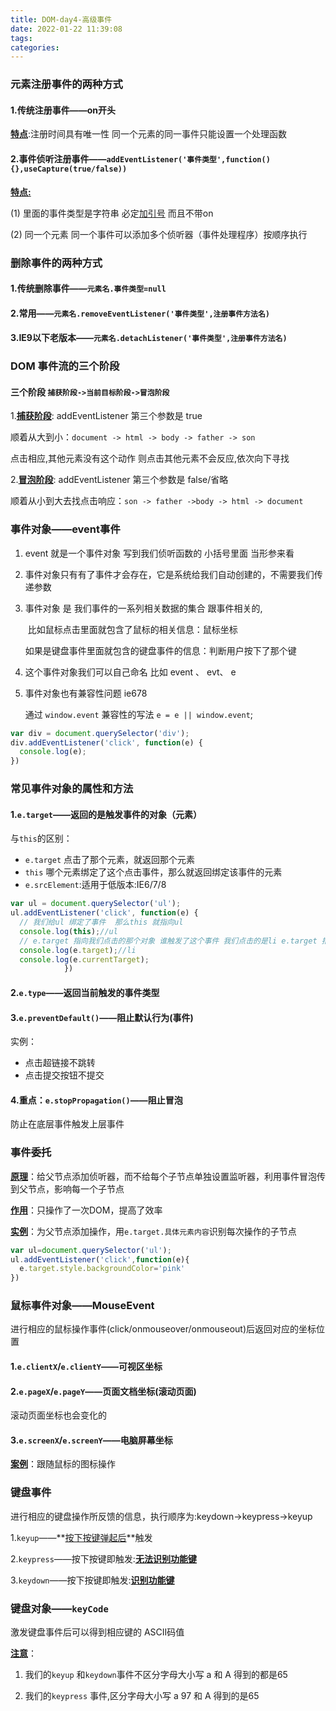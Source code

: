 ```yaml
---
title: DOM-day4-高级事件
date: 2022-01-22 11:39:08
tags:
categories:
---
```




### 元素注册事件的两种方式

#### 1.传统注册事件——on开头

**<u>特点</u>**:注册时间具有唯一性 同一个元素的同一事件只能设置一个处理函数

#### 2.事件侦听注册事件——`addEventListener('事件类型',function(){},useCapture(true/false))`

**<u>特点:</u>**

 (1) 里面的事件类型是字符串 必定<u>加引号</u> 而且不带on

 (2) 同一个元素 同一个事件可以添加多个侦听器（事件处理程序）按顺序执行

### 删除事件的两种方式

#### 1.传统删除事件——`元素名.事件类型=null`

#### 2.常用——`元素名.removeEventListener('事件类型',注册事件方法名)`

#### 3.IE9以下老版本——`元素名.detachListener('事件类型',注册事件方法名)`

### DOM 事件流的三个阶段

#### 三个阶段 `捕获阶段->当前目标阶段->冒泡阶段`

1.**<u>捕获阶段</u>**: addEventListener 第三个参数是 true

顺着从大到小：`document -> html -> body -> father -> son `

点击相应,其他元素没有这个动作 则点击其他元素不会反应,依次向下寻找

2.**<u>冒泡阶段</u>**: addEventListener 第三个参数是 false/省略

顺着从小到大去找点击响应：`son -> father ->body -> html -> document`

### 事件对象——event事件

1. event 就是一个事件对象 写到我们侦听函数的 小括号里面 当形参来看

2. 事件对象只有有了事件才会存在，它是系统给我们自动创建的，不需要我们传递参数

3. 事件对象 是 我们事件的一系列相关数据的集合 跟事件相关的,

   ​	比如鼠标点击里面就包含了鼠标的相关信息：鼠标坐标

   ​	如果是键盘事件里面就包含的键盘事件的信息：判断用户按下了那个键

4. 这个事件对象我们可以自己命名 比如 event 、 evt、 e

5. 事件对象也有兼容性问题 ie678 

   通过 `window.event` 兼容性的写法  `e = e || window.event`;

```js
var div = document.querySelector('div');
div.addEventListener('click', function(e) {
  console.log(e);
})
```

### 常见事件对象的属性和方法

#### 1.`e.target`——返回的是触发事件的对象（元素）

与`this`的区别：

- `e.target` 点击了那个元素，就返回那个元素
- `this` 哪个元素绑定了这个点击事件，那么就返回绑定该事件的元素
- `e.srcElement`:适用于低版本:IE6/7/8

```js
var ul = document.querySelector('ul');
ul.addEventListener('click', function(e) {
  // 我们给ul 绑定了事件  那么this 就指向ul  
  console.log(this);//ul
  // e.target 指向我们点击的那个对象 谁触发了这个事件 我们点击的是li e.target 指向的就是li
  console.log(e.target);//li
  console.log(e.currentTarget);
            })
```

#### 2.`e.type`——返回当前触发的事件类型

#### 3.`e.preventDefault()`——阻止默认行为(事件)

实例：

- 点击超链接不跳转
- 点击提交按钮不提交

#### 4.重点：`e.stopPropagation()`——阻止冒泡

防止在底层事件触发上层事件

### 事件委托

**<u>原理</u>**：给父节点添加侦听器，而不给每个子节点单独设置监听器，利用事件冒泡传到父节点，影响每一个子节点

**<u>作用</u>**：只操作了一次DOM，提高了效率

**<u>实例</u>**：为父节点添加操作，用`e.target.具体元素内容`识别每次操作的子节点

```js
var ul=document.querySelector('ul');
ul.addEventListener('click',function(e){
  e.target.style.backgroundColor='pink'
})
```

### 鼠标事件对象——MouseEvent

进行相应的鼠标操作事件(click/onmouseover/onmouseout)后返回对应的坐标位置

#### 1.`e.clientX`/`e.clientY`——可视区坐标

#### 2.`e.pageX`/`e.pageY`——页面文档坐标(滚动页面)

滚动页面坐标也会变化的

#### 3.`e.screenX`/`e.screenY`——电脑屏幕坐标

**<u>案例</u>**：跟随鼠标的图标操作

### 键盘事件

进行相应的键盘操作所反馈的信息，执行顺序为:keydown->keypress->keyup

1.`keyup`——**<u>按下按键弹起后</u>**触发

2.`keypress`——按下按键即触发:**<u>无法识别功能键</u>**

3.`keydown`——按下按键即触发:**<u>识别功能键</u>**

### 键盘对象——`keyCode`

激发键盘事件后可以得到相应键的 ASCII码值

**<u>注意</u>**：

1. 我们的`keyup` 和`keydown`事件不区分字母大小写  a 和 A 得到的都是65

2. 我们的`keypress` 事件,区分字母大小写  a  97 和 A 得到的是65

